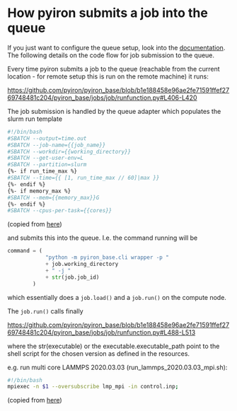 # How pyiron submits a job into the queue

If you just want to configure the queue setup, look into the [documentation](https://pyiron.readthedocs.io/en/latest/source/installation.html#hpc-cluster-with-postgresql-database-and-jupyterhub). The following details on the code flow for job submission to the queue.

Every time pyiron submits a job to the queue (reachable from the current location - for remote setup this is run on the remote machine) it runs:

https://github.com/pyiron/pyiron_base/blob/b1e188458e96ae2fe71591ffef2769748481c204/pyiron_base/jobs/job/runfunction.py#L406-L420

The job submission is handled by the queue adapter which populates the slurm run template 

```bash
#!/bin/bash
#SBATCH --output=time.out
#SBATCH --job-name={{job_name}}
#SBATCH --workdir={{working_directory}}
#SBATCH --get-user-env=L
#SBATCH --partition=slurm
{%- if run_time_max %}
#SBATCH --time={{ [1, run_time_max // 60]|max }}
{%- endif %}
{%- if memory_max %}
#SBATCH --mem={{memory_max}}G
{%- endif %}
#SBATCH --cpus-per-task={{cores}}
```
(copied from [here](https://github.com/pyiron/pysqa/tree/master/tests/config/slurm/slurm.sh))

and submits this into the queue. I.e. the command running will be        

```python
command = (
            "python -m pyiron_base.cli wrapper -p "
            + job.working_directory
            + " -j "
            + str(job.job_id)
        )
```
which essentially does a `job.load()` and a `job.run()` on the compute node.

The `job.run()` calls finally

https://github.com/pyiron/pyiron_base/blob/b1e188458e96ae2fe71591ffef2769748481c204/pyiron_base/jobs/job/runfunction.py#L488-L513

where the str(executable) or the executable.executable_path point to the shell script for the chosen version as defined in the resources.

e.g. run multi core LAMMPS 2020.03.03 (run_lammps_2020.03.03_mpi.sh):

```bash
#!/bin/bash
mpiexec -n $1 --oversubscribe lmp_mpi -in control.inp;
```

(copied from [here](https://github.com/pyiron/pyiron-resources/blob/master/lammps/bin/run_lammps_2020.03.03_mpi.sh))
